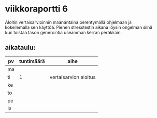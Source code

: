 # viikkoraportti 6

Aloitin vertaisarvioinnin maanantaina perehtymällä ohjelmaan ja kokeilemalla sen käyttöä.
Pienen stresstestin aikana löysin ongelman siinä kun toistaa tason generointia useamman kerran peräkkäin.

## aikataulu:
| pv  | tuntimäärä | aihe                  |
| --- | ---------- | --------------------- |
| ma  |            |                       |
| ti  | 1          | vertaisarvion aloitus |
| ke  |            |                       |
| to  |            |                       |
| pe  |            |                       |
| la  |            |                       |